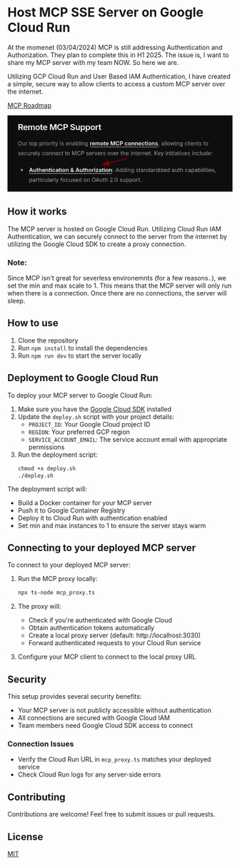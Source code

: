 # Host MCP SSE Server on Google Cloud Run

At the momenet (03/04/2024) MCP is still addressing Authentication and Authorization. They plan to complete this in H1 2025. The issue is, I want to share my MCP server with my team NOW. So here we are.

Utilizing GCP Cloud Run and User Based IAM Authentication, I have created a simple, secure way to allow clients to access a custom MCP server over the internet.

[MCP Roadmap](https://modelcontextprotocol.io/development/roadmap)

![MCP Not Supported](docs/mcp_not_supported.png)

## How it works

The MCP server is hosted on Google Cloud Run. Utilizing Cloud Run IAM Authentication, we can securely connect to the server from the internet by utilizing the Google Cloud SDK to create a proxy connection.

### Note:

Since MCP isn't great for severless environemnts (for a few reasons..), we set the min and max scale to 1. This means that the MCP server will only run when there is a connection. Once there are no connections, the server will sleep.

## How to use

1. Clone the repository
2. Run `npm install` to install the dependencies
3. Run `npm run dev` to start the server locally

## Deployment to Google Cloud Run

To deploy your MCP server to Google Cloud Run:

1. Make sure you have the [Google Cloud SDK](https://cloud.google.com/sdk/docs/install) installed
2. Update the `deploy.sh` script with your project details:
   - `PROJECT_ID`: Your Google Cloud project ID
   - `REGION`: Your preferred GCP region
   - `SERVICE_ACCOUNT_EMAIL`: The service account email with appropriate permissions
3. Run the deployment script:
   ```
   chmod +x deploy.sh
   ./deploy.sh
   ```

The deployment script will:

- Build a Docker container for your MCP server
- Push it to Google Container Registry
- Deploy it to Cloud Run with authentication enabled
- Set min and max instances to 1 to ensure the server stays warm

## Connecting to your deployed MCP server

To connect to your deployed MCP server:

1. Run the MCP proxy locally:

   ```bash
   npx ts-node mcp_proxy.ts
   ```

2. The proxy will:

   - Check if you're authenticated with Google Cloud
   - Obtain authentication tokens automatically
   - Create a local proxy server (default: http://localhost:3030)
   - Forward authenticated requests to your Cloud Run service

3. Configure your MCP client to connect to the local proxy URL

## Security

This setup provides several security benefits:

- Your MCP server is not publicly accessible without authentication
- All connections are secured with Google Cloud IAM
- Team members need Google Cloud SDK access to connect

### Connection Issues

- Verify the Cloud Run URL in `mcp_proxy.ts` matches your deployed service
- Check Cloud Run logs for any server-side errors

## Contributing

Contributions are welcome! Feel free to submit issues or pull requests.

## License

[MIT](LICENSE)
